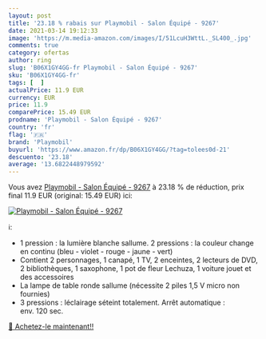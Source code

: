```yaml
---
layout: post
title: '23.18 % rabais sur Playmobil - Salon Équipé - 9267'
date: 2021-03-14 19:12:33
image: 'https://m.media-amazon.com/images/I/51LcuH3WttL._SL400_.jpg'
comments: true
category: ofertas
author: ring
slug: 'B06X1GY4GG-fr Playmobil - Salon Équipé - 9267'
sku: 'B06X1GY4GG-fr'
tags: [  ]
actualPrice: 11.9 EUR
currency: EUR
price: 11.9
comparePrice: 15.49 EUR
prodname: 'Playmobil - Salon Équipé - 9267'
country: 'fr'
flag: '🇫🇷'
brand: 'Playmobil'
buyurl: 'https://www.amazon.fr/dp/B06X1GY4GG/?tag=tolees0d-21'
descuento: '23.18'
average: '13.6822448979592'
---
```


Vous avez [Playmobil - Salon Équipé - 9267](https://www.amazon.fr/dp/B06X1GY4GG/?tag=tolees0d-21)  à  23.18 % de réduction, prix final  11.9 EUR (original: 15.49 EUR) ici:

[![Playmobil - Salon Équipé - 9267](https://m.media-amazon.com/images/I/51LcuH3WttL._SL400_.jpg)](https://www.amazon.fr/dp/B06X1GY4GG/?tag=tolees0d-21)

ℹ️:

- 1 pression : la lumière blanche sallume. 2 pressions : la couleur change en continu (bleu - violet - rouge - jaune - vert)
- Contient 2 personnages, 1 canapé, 1 TV, 2 enceintes, 2 lecteurs de DVD, 2 bibliothèques, 1 saxophone, 1 pot de fleur Lechuza, 1 voiture jouet et des accessoires
- La lampe de table ronde sallume (nécessite 2 piles 1,5 V micro non fournies)
- 3 pressions : léclairage séteint totalement. Arrêt automatique : env. 120 sec.

[🛒 Achetez-le maintenant!!](https://www.amazon.fr/dp/B06X1GY4GG/?tag=tolees0d-21)
